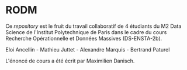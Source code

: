# RODM

Ce _repository_ est le fruit du travail collaboratif de 4 étudiants du M2 Data Science de l'Institut Polytechnique de Paris dans le cadre du cours Recherche Opérationnelle et Données Massives (DS-ENSTA-2b).


Eloi Ancellin - Mathieu Juttet - Alexandre Marquis - Bertrand Paturel

L'énoncé de cours a été écrit par Maximilien Danisch.
